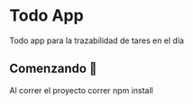# Todo App

Todo app para la trazabilidad de tares en el día

## Comenzando 🚀

Al correr el proyecto correr npm install 
